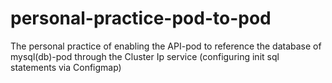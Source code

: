 # personal-practice-pod-to-pod
The personal practice of enabling the API-pod to reference the database of mysql(db)-pod through the Cluster Ip service (configuring init sql statements via Configmap)
